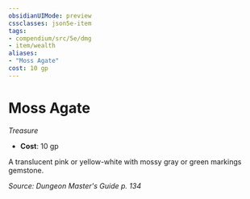 ```yaml
---
obsidianUIMode: preview
cssclasses: json5e-item
tags:
- compendium/src/5e/dmg
- item/wealth
aliases: 
- "Moss Agate"
cost: 10 gp
---
```

# Moss Agate
*Treasure*  

- **Cost**: 10 gp

A translucent pink or yellow-white with mossy gray or green markings gemstone.

*Source: Dungeon Master's Guide p. 134*